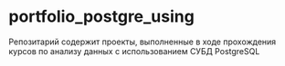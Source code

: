# portfolio_postgre_using
Репозитарий содержит проекты, выполненные в ходе прохождения курсов по анализу данных с использованием СУБД PostgreSQL
